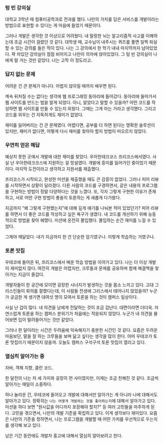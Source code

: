 
### 텅 빈 강의실

대학교 3학년 때 컴퓨터공학과로 전과를 했다. 
나만의 가치를 담은 서비스를 개발이라는 방법으로 표현할 수 있다는 게 마음에 들었기 때문이다.


그러나 개발은 생각한 것 이상으로 어려웠다. 
내 말랑한 뇌는 알고리즘적 사고를 이해하는데 조금 시간이 걸렸던 것 같다.
대학생 때, 교수님이 내주시는 퀴즈를 풀면 일찍 퇴실할 수 있는 강의를 들은 적이 있다. 
나는 그 강의에서 한 학기 내내 마지막까지 남아있었다. 
꽉 차있던 강의실이 점점 비어지고 나만이 의자에 앉아있었다.
그 텅 빈 강의실이 나에게 말 거는 것만 같았다. 
너는 고작 이 정도라고.


### 답지 없는 문제

어려운 건 큰 문제가 아니다. 
어렵지 않아질 때까지 배우면 된다.

계속 뒤처질 수는 없다는 생각에 웹 프로그래밍 동아리에 들어갔다. 
동아리에 들어가서 웹 사이트를 만드는 법을 알게 되었다. 아니, 알았다고 말할 수 있을까? 
어떤 코드를 작성하면 웹 사이트를 만들 수 있는지 외웠다. 그때는 그게 아는 거라고 생각했다. 
그리고 코드를 외우는 건 지독하게도 재미가 없었다.

재미를 잃어버리는 건 큰 문제였다. 
어렵다면, 공부를 더 하면 된다는 명확한 솔루션이 있지만,
재미가 없다면, 어떻게 다시 재미를 찾아야 할지 방법이 떠오르지 않았다.



### 우연히 얻은 해답

예상치 못한 곳에서 개발에 대한 재미를 찾았다. 
우아한테크코스 프리코스에서였다. 
사실 난 우아한테크코스에 지원하는 걸 망설였다. 
개발에 흥미를 잃어가던 중이었기 때문이다. 마지막 도전이라고 생각하고 지원서를 제출했다.


프리코스가 시작되고, 완성한 미션을 제출했을 때도 큰 감흥이 없었다. 
그러나 피어 리뷰를 시작하면서 상황이 달라졌다. 
다른 사람의 코드를 구경하면서, 같은 내용의 프로그램을 구현하는 방법이 정말 다양하다는 것을 느꼈다. 
또, 각자 그렇게 구현한 이유가 존재하고, 서로 어떤 구현 방법이 좋을지 토론하는 게 새롭게 다가왔다.


지금까지 "왜 그렇게 구현했는지"에 대해 깊게 얘기를 나눠본 적이 있었던가?
피어 리뷰를 하면서 더 좋은 코드를 작성하고 싶은 욕구가 생겼다. 
내 코드를 개선하기 위해 능동적으로 방법을 찾아 헤맸다.
미션에 온전히 몰입했다. 몰입하는 순간 재미를 느낄 수 있었다.

그제야 깨달았다. 내가 지금까지 한 건 단순한 암기였구나. 이렇게 학습하는 거였구나.


### 토론 맛집

우테코에 들어온 뒤, 프리코스에서 배운 학습 방법을 이어가고 있다.
나는 더 이상 개발이 재미없지 않다. 
여전히 개발은 어렵지만, 크루들과 문제를 공유하며 함께 해결책을 찾아가는 지금이 즐겁다.


개발자들이 한 공간에 모이면 굉장한 시너지가 발생하는 것을 몸소 느끼고 있다. 
고대 그리스인들이 회의를 잘했다는데, 이 사람들 전생에 그리스에서 태어나지 않았을까? 
누군가 궁금한 게 생기면 대여섯 명이 모여서 토론을 하는 것이 캠퍼스 일상이다.


사실 난 겁이 많다. 내 의견을 남에게 전달하는 것이 조금 겁난다. 대면이라면 더더욱.
자연스럽게 토론을 하는 캠퍼스 분위기가 처음에는 적응되지 않았다. 
누군가 내 의견을 물어보면 입이 말려들어가는 것만 같았다.

그러나 한 달이라는 시간은 두려움에 익숙해지기 충분한 시간인 것 같다.
요즘은 두려운 마음보단, 말을 잘 하는 크루들을 보며 닮고 싶다는 생각을 많이 한다.
아마 우테코가 토론 맛집이기 때문이지 않을까. 오늘도 캠퍼스 구석구석 토론 맛집이 열리고 있다.


### 열심히 알아가는 중

자바, 객체 지향, 클린 코드.

한 달전의 나는 저 세 가지와 굉장히 먼 사이였지만, 이제는 조금 친해진 것 같다.
조금씩 알아가는 매일이 소중하다.

하나 놀라운 건, 우테코에 들어오고 개발에 대해서만 알아가는 게 아니라 나에 대해서도 알아가고 있다. 
정확히는 `나는 어떻게 개발하는 것을 좋아하는지`에 대해서 알아가고 있다. 
미션을 하다 보면 "원시값을 어디까지 포장해야 할지?" 등 여러 고민들을 마주하게 된다. 
고민을 겪으면서, 나만의 개발 기준을 확립하고 있다. 이게 생각보다 재미있다. 
요즘은 나만의 기준을 정하면서, 나는 프로그램을 개발할 때 어떤 가치를 우선적으로 두는지를 생각해 보고 있다.


남은 기간 동안에도 개발자 홍고에 대해서 열심히 알아보려고 한다.

